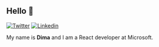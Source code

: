## Hello 👋

[![Twitter](https://img.shields.io/badge/Twitter-1DA1F2?style=for-the-badge&logo=twitter&logoColor=white)](https://twitter.com/dimbonix)
[![Linkedin](https://img.shields.io/badge/LinkedIn-0077B5?style=for-the-badge&logo=linkedin&logoColor=white)](https://www.linkedin.com/in/dmytro-bondarenko-373056b1)

My name is **Dima** and I am a React developer at Microsoft.
